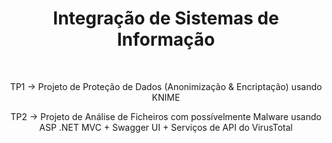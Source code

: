 # <h1 align="center">Integração de Sistemas de Informação</h1>

<br>

<p align="center">TP1 -> Projeto de Proteção de Dados (Anonimização & Encriptação) usando KNIME</p>
<p align="center">TP2 -> Projeto de Análise de Ficheiros com possívelmente Malware usando ASP .NET MVC  + Swagger UI + Serviços de API do VirusTotal</p>
